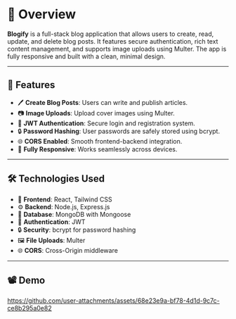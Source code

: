 # 📝 Overview
**Blogify** is a full-stack blog application that allows users to create, read, update, and delete blog posts. It features secure authentication, rich text content management, and supports image uploads using Multer. The app is fully responsive and built with a clean, minimal design.

---

## 🚀 Features

- 🖊️ **Create Blog Posts**: Users can write and publish articles.
- 📷 **Image Uploads**: Upload cover images using Multer.
- 🔐 **JWT Authentication**: Secure login and registration system.
- 🔒 **Password Hashing**: User passwords are safely stored using bcrypt.
- 🌐 **CORS Enabled**: Smooth frontend-backend integration.
- 📱 **Fully Responsive**: Works seamlessly across devices.

---

## 🛠️ Technologies Used

- 🎨 **Frontend**: React, Tailwind CSS  
- ⚙️ **Backend**: Node.js, Express.js  
- 💾 **Database**: MongoDB with Mongoose  
- 🔐 **Authentication**: JWT  
- 🔒 **Security**: bcrypt for password hashing  
- 🖼️ **File Uploads**: Multer  
- 🌐 **CORS**: Cross-Origin middleware  

---

## 📽️ Demo

https://github.com/user-attachments/assets/68e23e9a-bf78-4d1d-9c7c-ce8b295a0e82
